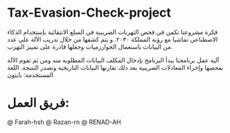 # Tax-Evasion-Check-project
 فكرة مشروعنا تكمن في فحص التهربات الضريبية في السلع الانتقائية بإستخدام الذكاء الاصطناعي تماشيا مع رؤية المملكة ٢٠٣٠.  و يتم كشفها من خلال تدريب الآلة على عدد من البيانات باستعمال الخوارزميات 
وجعلها قادرة على تمييز التهرب. 

آلية عمل برنامجنا يبدأ البرنامح بإدخال المكلف البيانات المطلوبة منه ومن ثم تقوم الآلة بفحصها وإجراء المعادلات الضريبية بعد ذلك تقارنها البيانات التاريخية وتصدر النتيجة.
اللغة المستخدمة: بايثون
# فريق العمل:
@ Farah-hsh
@ Razan-rn
@ RENAD-AH
